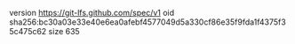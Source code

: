 version https://git-lfs.github.com/spec/v1
oid sha256:bc30a03e33e40e6ea0afebf4577049d5a330cf86e35f9fda1f4375f35c475c62
size 635
